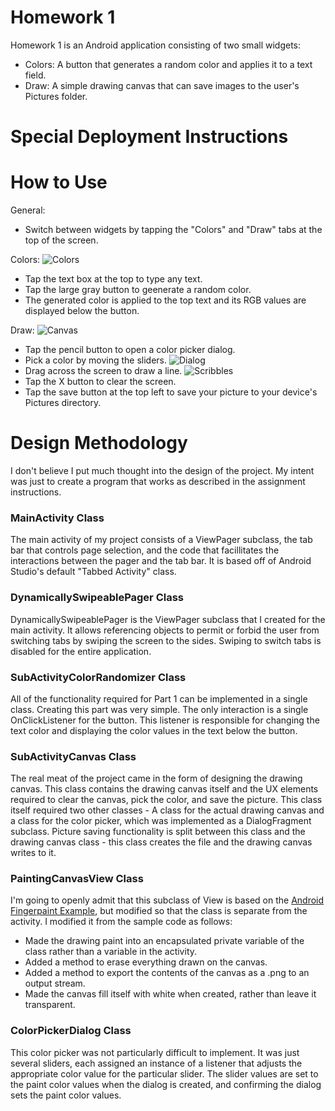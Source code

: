 # Homework 1

Homework 1 is an Android application consisting of two small widgets:
  - Colors: A button that generates a random color and applies it to a text field.
  - Draw: A simple drawing canvas that can save images to the user's Pictures folder.
# Special Deployment Instructions

# How to Use
General:
- Switch between widgets by tapping the "Colors" and "Draw" tabs at the top of the screen.

Colors:
![Colors](Screenshots/Color.png)
  - Tap the text box at the top to type any text.
  - Tap the large gray button to geenerate a random color.
  - The generated color is applied to the top text and its RGB values are displayed below the button.

Draw:
![Canvas](Screenshots/Canvas.png)
- Tap the pencil button to open a color picker dialog.
- Pick a color by moving the sliders.
![Dialog](Screenshots/Dialog.png)
- Drag across the screen to draw a line.
![Scribbles](Screenshots/Scribbles.png)
- Tap the X button to clear the screen.
- Tap the save button at the top left to save your picture to your device's Pictures directory.

# Design Methodology
I don't believe I put much thought into the design of the project. My intent was just to create a program that works as described in the assignment instructions.
### MainActivity Class
The main activity of my project consists of a ViewPager subclass, the tab bar that controls page selection, and the code that facillitates the interactions between the pager and the tab bar. It is based off of Android Studio's default "Tabbed Activity" class.
### DynamicallySwipeablePager Class
DynamicallySwipeablePager is the ViewPager subclass that I created for the main activity. It allows referencing objects to permit or forbid the user from switching tabs by swiping the screen to the sides. Swiping to switch tabs is disabled for the entire application.
### SubActivityColorRandomizer Class
All of the functionality required for Part 1 can be implemented in a single class. Creating this part was very simple. The only interaction is a single OnClickListener for the button. This listener is responsible for changing the text color and displaying the color values in the text below the button.
### SubActivityCanvas Class
The real meat of the project came in the form of designing the drawing canvas. This class contains the drawing canvas itself and the UX elements required to clear the canvas, pick the color, and save the picture. This class itself required two other classes - A class for the actual drawing canvas and a class for the color picker, which was implemented as a DialogFragment subclass. Picture saving functionality is split between this class and the drawing canvas class - this class creates the file and the drawing canvas writes to it.
### PaintingCanvasView Class
I'm going to openly admit that this subclass of View is based on the [Android Fingerpaint Example], but modified so that the class is separate from the activity. I modified it from the sample code as follows:
- Made the drawing paint into an encapsulated private variable of the class rather than a variable in the activity.
- Added a method to erase everything drawn on the canvas.
- Added a method to export the contents of the canvas as a .png to an output stream.
- Made the canvas fill itself with white when created, rather than leave it transparent.
### ColorPickerDialog Class
This color picker was not particularly difficult to implement. It was just several sliders, each assigned an instance of a listener that adjusts the appropriate color value for the particular slider. The slider values are set to the paint color values when the dialog is created, and confirming the dialog sets the paint color values.

   [Android Fingerpaint Example]: <https://android.googlesource.com/platform/development/+/master/samples/ApiDemos/src/com/example/android/apis/graphics/FingerPaint.java>
